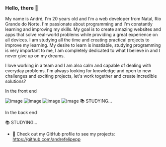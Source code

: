 ### Hello, there 👋

My name is André, I'm 20 years old and I'm a web developer from Natal, Rio Grande do Norte. I'm passionate about programming and I'm constantly learning and improving my skills. My goal is to create amazing websites and apps that solve real-world problems while providing a great experience on all devices. I am studying all the time and creating practical projects to improve my learning. My desire to learn is insatiable, studying programming is very important to me, I am completely dedicated to what I believe in and I never give up on my dreams.

I love working in a team and I am also calm and capable of dealing with everyday problems. I'm always looking for knowledge and open to new challenges and exciting projects, let's work together and create incredible solutions?

In the front end

![image](https://github.com/andrefelipepp/andrefelipepp/assets/144925799/9eba5753-a26f-4850-abe8-0687709f2095) ![image](https://github.com/andrefelipepp/andrefelipepp/assets/144925799/37089ae5-1378-47b7-b176-1e808f1ac3a5)
 ![image](https://github.com/andrefelipepp/andrefelipepp/assets/144925799/f3603021-90c6-4d40-8f97-2b1a1abd99e1 )  ![image](https://github.com/user-attachments/assets/c27fec0d-de08-470c-b537-bf4edcd595d9)
 📚 STUDYING...

In the back end

📚 STUDYING...

- 🔗 Check out my GitHub profile to see my projects: https://github.com/andrefelipepp




